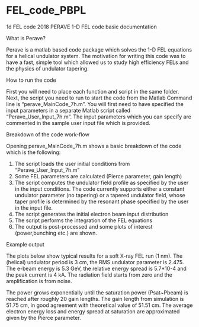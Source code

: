 # FEL_code_PBPL
1d FEL code 2018
PERAVE 1-D FEL code basic documentation

What is Perave?

Perave is a matlab based code package which solves the 1-D FEL equations for a helical undulator system. The motivation for writing this code was to have a fast, simple tool which allowed us to study high efficiency FELs and the physics of undulator tapering. 

How to run the code

First you will need to place each function and script in the same folder. Next, the script you need to run to start the code from the Matlab Command line is “perave_MainCode_7h.m”. You will first need to have specified the input parameters in a separate Matlab script called “Perave_User_Input_7h.m”. The input parameters which you can specify are commented in the sample user input file which is provided.

Breakdown of the code work-flow

Opening perave_MainCode_7h.m shows a basic breakdown of the code which is the following:

1)	The script loads the user initial conditions from “Perave_User_Input_7h.m”
2)	Some FEL parameters are calculated (Pierce parameter, gain length) 
3)	The script computes the undulator field profile as specified by the user in the input conditions. The code currently supports either a constant undulator parameter (no tapering) or a tapered undulator field, whose taper profile is determined by the resonant phase specified by the user in the input file.
4)	The script generates the initial electron beam input distribution
5)	The script performs the integration of the FEL equations
6)	The output is post-processed and some plots of interest (power,bunching etc.) are shown.


Example output

The plots below show typical results for a soft X-ray FEL run (1 nm). The (helical) undulator period is 3 cm, the RMS undulator parameter is 2.475. The e-beam energy is 5.3 GeV, the relative energy spread is 5.7*10-4 and the peak current is 4 kA. The radiation field starts from zero and the amplification is from noise.

The power grows exponentially until the saturation power (Psat~Pbeam) is reached after roughly 20 gain lengths. The gain length from simulation is 51.75 cm, in good agreement with theoretical value of 51.51 cm. The average electron energy loss and energy spread at saturation are approximated given by the Pierce parameter.


